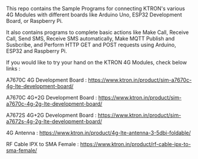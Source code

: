This repo contains the Sample Programs for connecting KTRON's various 4G Modules with different boards like Arduino Uno, ESP32 Development Board, or Raspberry Pi.

It also contains programs to complete basic actions like Make Call, Receive Call, Send SMS, Receive SMS automatically, Make MQTT Publish and Susbcribe, and Perform HTTP GET and POST requests using Arduino, ESP32 and Raspberry Pi.

If you would like to try your hand on the KTRON 4G Modules, check below links : 

A7670C 4G Development Board : https://www.ktron.in/product/sim-a7670c-4g-lte-development-board/

A7670C 4G+2G Development Board : https://www.ktron.in/product/sim-a7670c-4g-2g-lte-development-board/

A7672S 4G+2G Development Board : https://www.ktron.in/product/sim-a7672s-4g-2g-lte-development-board/

4G Antenna : https://www.ktron.in/product/4g-lte-antenna-3-5dbi-foldable/

RF Cable IPX to SMA Female : https://www.ktron.in/product/rf-cable-ipx-to-sma-female/

